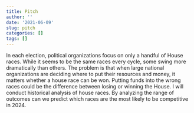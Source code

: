 ```yaml
---
title: Pitch
author: ''
date: '2021-06-09'
slug: pitch
categories: []
tags: []
---
```



  In each election, political organizations focus on only a handful of House races. While it seems to be the same races every cycle, some swing more dramatically than others. The problem is that when large national organizations are deciding where to put their resources and money, it matters whether a house race can be won. Putting funds into the wrong races could be the difference between losing or winning the House. I will conduct historical analysis of house races. By analyzing the range of outcomes can we predict which races are the most likely to be competitive in 2024.
  